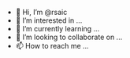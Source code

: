 - 👋 Hi, I’m @rsaic
- 👀 I’m interested in ...
- 🌱 I’m currently learning ...
- 💞️ I’m looking to collaborate on ...
- 📫 How to reach me ...

<!---
rsaic/rsaic is a ✨ special ✨ repository because its `README.md` (this file) appears on your GitHub profile.
You can click the Preview link to take a look at your changes.
--->
